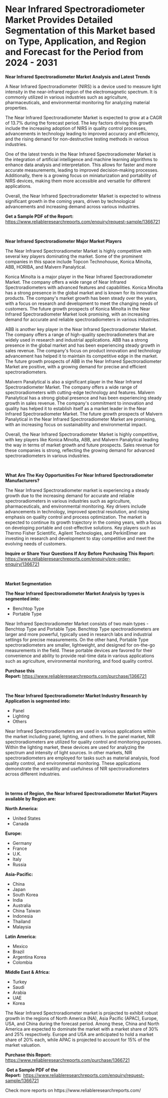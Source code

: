 <p><h1>Near Infrared Spectroradiometer Market Provides Detailed Segmentation of this Market based on Type, Application, and Region and Forecast for the Period from 2024 - 2031</h1></p><p><strong>Near Infrared Spectroradiometer Market Analysis and Latest Trends</strong></p>
<p><p>A Near Infrared Spectroradiometer (NIRS) is a device used to measure light intensity in the near-infrared region of the electromagnetic spectrum. It is commonly utilized in various industries such as agriculture, pharmaceuticals, and environmental monitoring for analyzing material properties. </p><p>The Near Infrared Spectroradiometer Market is expected to grow at a CAGR of 13.7% during the forecast period. The key factors driving this growth include the increasing adoption of NIRS in quality control processes, advancements in technology leading to improved accuracy and efficiency, and the rising demand for non-destructive testing methods in various industries. </p><p>One of the latest trends in the Near Infrared Spectroradiometer Market is the integration of artificial intelligence and machine learning algorithms to enhance data analysis and interpretation. This allows for faster and more accurate measurements, leading to improved decision-making processes. Additionally, there is a growing focus on miniaturization and portability of NIRS devices, making them more accessible and versatile for different applications. </p><p>Overall, the Near Infrared Spectroradiometer Market is expected to witness significant growth in the coming years, driven by technological advancements and increasing demand across various industries.</p></p>
<p><strong>Get a Sample PDF of the Report:&nbsp;</strong> <a href="https://www.reliableresearchreports.com/enquiry/request-sample/1366721">https://www.reliableresearchreports.com/enquiry/request-sample/1366721</a></p>
<p>&nbsp;</p>
<p><strong>Near Infrared Spectroradiometer Major Market Players</strong></p>
<p><p>The Near Infrared Spectroradiometer Market is highly competitive with several key players dominating the market. Some of the prominent companies in this space include Topcon Technohouse, Konica Minolta, ABB, HORIBA, and Malvern Panalytical.</p><p>Konica Minolta is a major player in the Near Infrared Spectroradiometer Market. The company offers a wide range of Near Infrared Spectroradiometers with advanced features and capabilities. Konica Minolta has a strong presence in the global market and is known for its innovative products. The company's market growth has been steady over the years, with a focus on research and development to meet the changing needs of customers. The future growth prospects of Konica Minolta in the Near Infrared Spectroradiometer Market look promising, with an increasing demand for accurate and reliable spectroradiometers in various industries.</p><p>ABB is another key player in the Near Infrared Spectroradiometer Market. The company offers a range of high-quality spectroradiometers that are widely used in research and industrial applications. ABB has a strong presence in the global market and has been experiencing steady growth in sales revenue. The company's focus on product innovation and technology advancement has helped it to maintain its competitive edge in the market. The future growth prospects of ABB in the Near Infrared Spectroradiometer Market are positive, with a growing demand for precise and efficient spectroradiometers.</p><p>Malvern Panalytical is also a significant player in the Near Infrared Spectroradiometer Market. The company offers a wide range of spectroradiometers with cutting-edge technology and features. Malvern Panalytical has a strong global presence and has been experiencing steady growth in sales revenue. The company's commitment to innovation and quality has helped it to establish itself as a market leader in the Near Infrared Spectroradiometer Market. The future growth prospects of Malvern Panalytical in the Near Infrared Spectroradiometer Market are promising, with an increasing focus on sustainability and environmental impact.</p><p>Overall, the Near Infrared Spectroradiometer Market is highly competitive, with key players like Konica Minolta, ABB, and Malvern Panalytical leading the way in terms of market growth and future prospects. Sales revenue for these companies is strong, reflecting the growing demand for advanced spectroradiometers in various industries.</p></p>
<p>&nbsp;</p>
<p><strong>What Are The Key Opportunities For Near Infrared Spectroradiometer Manufacturers?</strong></p>
<p><p>The Near Infrared Spectroradiometer market is experiencing a steady growth due to the increasing demand for accurate and reliable spectroradiometers in various industries such as agriculture, pharmaceuticals, and environmental monitoring. Key drivers include advancements in technology, improved spectral resolution, and rising emphasis on quality control and process optimization. The market is expected to continue its growth trajectory in the coming years, with a focus on developing portable and cost-effective solutions. Key players such as Thermo Fisher Scientific, Agilent Technologies, and PerkinElmer are investing in research and development to stay competitive and meet the evolving needs of customers.</p></p>
<p><strong>Inquire or Share Your Questions If Any Before Purchasing This Report:</strong> <a href="https://www.reliableresearchreports.com/enquiry/pre-order-enquiry/1366721">https://www.reliableresearchreports.com/enquiry/pre-order-enquiry/1366721</a></p>
<p>&nbsp;</p>
<p><strong>Market Segmentation</strong></p>
<p><strong>The Near Infrared Spectroradiometer Market Analysis by types is segmented into:</strong></p>
<p><ul><li>Benchtop Type</li><li>Portable Type</li></ul></p>
<p><p>Near Infrared Spectroradiometer Market consists of two main types - Benchtop Type and Portable Type. Benchtop Type spectroradiometers are larger and more powerful, typically used in research labs and industrial settings for precise measurements. On the other hand, Portable Type spectroradiometers are smaller, lightweight, and designed for on-the-go measurements in the field. These portable devices are favored for their convenience and ability to provide real-time data in various applications such as agriculture, environmental monitoring, and food quality control.</p></p>
<p><strong>Purchase this Report:&nbsp;</strong><a href="https://www.reliableresearchreports.com/purchase/1366721">https://www.reliableresearchreports.com/purchase/1366721</a></p>
<p>&nbsp;</p>
<p><strong>The Near Infrared Spectroradiometer Market Industry Research by Application is segmented into:</strong></p>
<p><ul><li>Panel</li><li>Lighting</li><li>Others</li></ul></p>
<p><p>Near Infrared Spectroradiometers are used in various applications within the market including panel, lighting, and others. In the panel market, NIR spectroradiometers are utilized for quality control and monitoring purposes. Within the lighting market, these devices are used for analyzing the spectrum and intensity of light sources. In other markets, NIR spectroradiometers are employed for tasks such as material analysis, food quality control, and environmental monitoring. These applications demonstrate the versatility and usefulness of NIR spectroradiometers across different industries.</p></p>
<p>&nbsp;</p>
<p><strong>In terms of Region, the Near Infrared Spectroradiometer Market Players available by Region are:</strong></p>
<p>
    <p> <strong> North America: </strong>
        <ul>
            <li>United States</li>
            <li>Canada</li>
        </ul>
        </p> 
    <p> <strong> Europe: </strong>
        <ul>
            <li>Germany</li>
            <li>France</li>
            <li>U.K.</li>
            <li>Italy</li>
            <li>Russia</li>
        </ul>
        </p> 
    <p> <strong> Asia-Pacific: </strong>
        <ul>
            <li>China</li>
            <li>Japan</li>
            <li>South Korea</li>
            <li>India</li>
            <li>Australia</li>
            <li>China Taiwan</li>
            <li>Indonesia</li>
            <li>Thailand</li>
            <li>Malaysia</li>
        </ul>
        </p> 
    <p> <strong> Latin America: </strong>
        <ul>
            <li>Mexico</li>
            <li>Brazil</li>
            <li>Argentina Korea</li>
            <li>Colombia</li>
        </ul>
        </p> 
    <p> <strong> Middle East & Africa: </strong>
        <ul>
            <li>Turkey</li>
            <li>Saudi</li>
            <li>Arabia</li>
            <li>UAE</li>
            <li>Korea</li>
        </ul>
    </p>
    </p>
<p><p>The Near Infrared Spectroradiometer market is projected to exhibit robust growth in the regions of North America (NA), Asia Pacific (APAC), Europe, USA, and China during the forecast period. Among these, China and North America are expected to dominate the market with a market share of 30% and 25% respectively. Europe and USA are anticipated to hold a market share of 20% each, while APAC is projected to account for 15% of the market valuation.</p></p>
<p><strong>Purchase this Report: </strong><a href="https://www.reliableresearchreports.com/purchase/1366721">https://www.reliableresearchreports.com/purchase/1366721</a></p>
<p>&nbsp;<strong>Get a Sample PDF of the Report:&nbsp;&nbsp;</strong><a href="https://www.reliableresearchreports.com/enquiry/request-sample/1366721">https://www.reliableresearchreports.com/enquiry/request-sample/1366721</a></p>
<p><strong></strong></p>
<p>Check more reports on https://www.reliableresearchreports.com/</p>